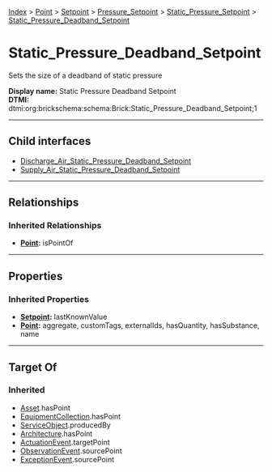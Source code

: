 [Index](../../../../../index.md) > [Point](../../../../Point.md) > [Setpoint](../../../Setpoint.md) > [Pressure_Setpoint](../../Pressure_Setpoint.md) > [Static_Pressure_Setpoint](../Static_Pressure_Setpoint.md) > [Static_Pressure_Deadband_Setpoint](#)
# Static_Pressure_Deadband_Setpoint

Sets the size of a deadband of static pressure


**Display name:** Static Pressure Deadband Setpoint<br />
**DTMI:** dtmi:org:brickschema:schema:Brick:Static_Pressure_Deadband_Setpoint;1

---

## Child interfaces
* [Discharge_Air_Static_Pressure_Deadband_Setpoint](Discharge_Air_Static_Pressure_Deadband_Setpoint.md)
* [Supply_Air_Static_Pressure_Deadband_Setpoint](../Supply_Air_Static_Pressure_Setpoint/Supply_Air_Static_Pressure_Deadband_Setpoint.md)

---

## Relationships

### Inherited Relationships
* **[Point](../../../../Point.md):** isPointOf

---

## Properties

### Inherited Properties
* **[Setpoint](../../../Setpoint.md):** lastKnownValue
* **[Point](../../../../Point.md):** aggregate, customTags, externalIds, hasQuantity, hasSubstance, name

---

## Target Of
### Inherited
* [Asset](../../../../../Asset/Asset.md).hasPoint
* [EquipmentCollection](../../../../../Collection/EquipmentCollection.md).hasPoint
* [ServiceObject](../../../../../Information/ServiceObject/ServiceObject.md).producedBy
* [Architecture](../../../../../Space/Architecture/Architecture.md).hasPoint
* [ActuationEvent](../../../../../Event/PointEvent/ActuationEvent.md).targetPoint
* [ObservationEvent](../../../../../Event/PointEvent/ObservationEvent.md).sourcePoint
* [ExceptionEvent](../../../../../Event/PointEvent/ExceptionEvent.md).sourcePoint
